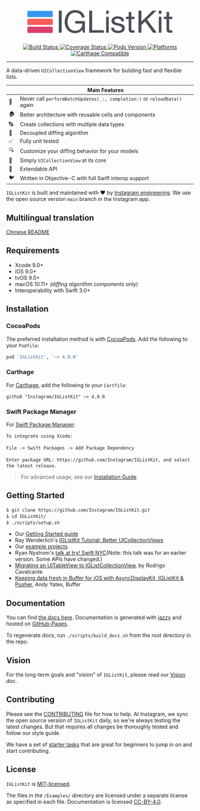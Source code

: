 <p align="center">
  <img src="https://raw.githubusercontent.com/Instagram/IGListKit/main/Resources/logo-animation.gif" width=400 />
</p>

<p align="center">
    <a href="https://travis-ci.org/Instagram/IGListKit">
        <img src="https://travis-ci.org/Instagram/IGListKit.svg?branch=main&style=flat"
             alt="Build Status">
    </a>
    <a href="https://coveralls.io/github/Instagram/IGListKit?branch=main">
      <img src="https://coveralls.io/repos/github/Instagram/IGListKit/badge.svg?branch=main"
           alt="Coverage Status" />
    </a>
    <a href="https://cocoapods.org/pods/IGListKit">
        <img src="https://img.shields.io/cocoapods/v/IGListKit.svg?style=flat"
             alt="Pods Version">
    </a>
    <a href="https://instagram.github.io/IGListKit/">
        <img src="https://img.shields.io/cocoapods/p/IGListKit.svg?style=flat"
             alt="Platforms">
    </a>
    <a href="https://github.com/Carthage/Carthage">
        <img src="https://img.shields.io/badge/Carthage-compatible-brightgreen.svg?style=flat"
             alt="Carthage Compatible">
    </a>
</p>

----------------

A data-driven `UICollectionView` framework for building fast and flexible lists.

|         | Main Features  |
----------|-----------------
&#128581; | Never call `performBatchUpdates(_:, completion:)` or `reloadData()` again
&#127968; | Better architecture with reusable cells and components
&#128288; | Create collections with multiple data types
&#128273; | Decoupled diffing algorithm
&#9989;   | Fully unit tested
&#128269; | Customize your diffing behavior for your models
&#128241; | Simply `UICollectionView` at its core
&#128640; | Extendable API
&#128038; | Written in Objective-C with full Swift interop support

`IGListKit` is built and maintained with &#10084;&#65039; by [Instagram engineering](https://engineering.instagram.com/).
We use the open source version `main` branch in the Instagram app.

## Multilingual translation

[Chinese README](README.zh.md)

## Requirements

- Xcode 9.0+
- iOS 9.0+
- tvOS 9.0+
- macOS 10.11+ *(diffing algorithm components only)*
- Interoperability with Swift 3.0+

## Installation

### CocoaPods

The preferred installation method is with [CocoaPods](https://cocoapods.org). Add the following to your `Podfile`:

```ruby
pod 'IGListKit', '~> 4.0.0'
```

### Carthage

For [Carthage](https://github.com/Carthage/Carthage), add the following to your `Cartfile`:

```ogdl
github "Instagram/IGListKit" ~> 4.0.0
```

### Swift Package Manager

For [Swift Package Manager](https://swift.org/package-manager/):

```
To integrate using Xcode:

File -> Swift Packages -> Add Package Dependency

Enter package URL: https://github.com/Instagram/IGListKit, and select the latest release.
```

> For advanced usage, see our [Installation Guide](https://instagram.github.io/IGListKit/installation.html).

## Getting Started

```bash
$ git clone https://github.com/Instagram/IGListKit.git
$ cd IGListKit/
$ ./scripts/setup.sh
```

- Our [Getting Started guide](https://instagram.github.io/IGListKit/getting-started.html)
- Ray Wenderlich's [IGListKit Tutorial: Better UICollectionViews](https://www.raywenderlich.com/147162/iglistkit-tutorial-better-uicollectionviews)
- Our [example projects](https://github.com/Instagram/IGListKit/tree/main/Examples)
- Ryan Nystrom's [talk at try! Swift NYC](https://academy.realm.io/posts/tryswift-ryan-nystrom-refactoring-at-scale-lessons-learned-rewriting-instagram-feed/)(Note: this talk was for an earlier version. Some APIs have changed.)
- [Migrating an UITableView to IGListCollectionView](https://medium.com/cocoaacademymag/iglistkit-migrating-an-uitableview-to-iglistkitcollectionview-65a30cf9bac9), by Rodrigo Cavalcante
- [Keeping data fresh in Buffer for iOS with AsyncDisplayKit, IGListKit & Pusher](https://overflow.buffer.com/2017/04/10/keeping-data-fresh-buffer-ios-asyncdisplaykit-iglistkit-pusher/), Andy Yates, Buffer

## Documentation

You can find [the docs here](https://instagram.github.io/IGListKit). Documentation is generated with [jazzy](https://github.com/realm/jazzy) and hosted on [GitHub-Pages](https://pages.github.com).

To regenerate docs, run `./scripts/build_docs.sh` from the root directory in the repo.

## Vision

For the long-term goals and "vision" of `IGListKit`, please read our [Vision](https://github.com/Instagram/IGListKit/blob/main/Guides/VISION.md) doc.

## Contributing

Please see the [CONTRIBUTING](https://github.com/Instagram/IGListKit/blob/main/.github/CONTRIBUTING.md) file for how to help. At Instagram, we sync the open source version of `IGListKit` daily, so we're always testing the latest changes. But that requires all changes be thoroughly tested and follow our style guide.

We have a set of [starter tasks](https://github.com/Instagram/IGListKit/issues?q=is%3Aissue+is%3Aopen+label%3Astarter-task) that are great for beginners to jump in on and start contributing.

## License

`IGListKit` is [MIT-licensed](./LICENSE.md).

The files in the `/Examples/` directory are licensed under a separate license as specified in each file. Documentation is licensed [CC-BY-4.0](https://creativecommons.org/licenses/by/4.0/).
